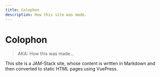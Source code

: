 ```yaml
---
title: Colophon
description: How this site was made.
---
```

# Colophon

> AKA: How this was made...

This site is a JAM-Stack site, whose content is written in Markdown and then converted to static HTML pages using VuePress.

